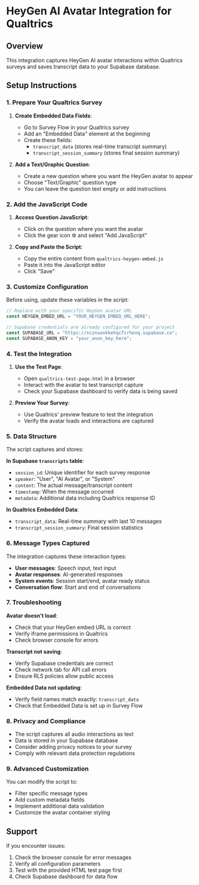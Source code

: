
# HeyGen AI Avatar Integration for Qualtrics

## Overview
This integration captures HeyGen AI avatar interactions within Qualtrics surveys and saves transcript data to your Supabase database.

## Setup Instructions

### 1. Prepare Your Qualtrics Survey

1. **Create Embedded Data Fields**:
   - Go to Survey Flow in your Qualtrics survey
   - Add an "Embedded Data" element at the beginning
   - Create these fields:
     - `transcript_data` (stores real-time transcript summary)
     - `transcript_session_summary` (stores final session summary)

2. **Add a Text/Graphic Question**:
   - Create a new question where you want the HeyGen avatar to appear
   - Choose "Text/Graphic" question type
   - You can leave the question text empty or add instructions

### 2. Add the JavaScript Code

1. **Access Question JavaScript**:
   - Click on the question where you want the avatar
   - Click the gear icon ⚙️ and select "Add JavaScript"

2. **Copy and Paste the Script**:
   - Copy the entire content from `qualtrics-heygen-embed.js`
   - Paste it into the JavaScript editor
   - Click "Save"

### 3. Customize Configuration

Before using, update these variables in the script:

```javascript
// Replace with your specific HeyGen avatar URL
const HEYGEN_EMBED_URL = "YOUR_HEYGEN_EMBED_URL_HERE";

// Supabase credentials are already configured for your project
const SUPABASE_URL = "https://xcznuookkehqcfcrhevq.supabase.co";
const SUPABASE_ANON_KEY = "your_anon_key_here";
```

### 4. Test the Integration

1. **Use the Test Page**:
   - Open `qualtrics-test-page.html` in a browser
   - Interact with the avatar to test transcript capture
   - Check your Supabase dashboard to verify data is being saved

2. **Preview Your Survey**:
   - Use Qualtrics' preview feature to test the integration
   - Verify the avatar loads and interactions are captured

### 5. Data Structure

The script captures and stores:

**In Supabase `transcripts` table**:
- `session_id`: Unique identifier for each survey response
- `speaker`: "User", "AI Avatar", or "System"
- `content`: The actual message/transcript content
- `timestamp`: When the message occurred
- `metadata`: Additional data including Qualtrics response ID

**In Qualtrics Embedded Data**:
- `transcript_data`: Real-time summary with last 10 messages
- `transcript_session_summary`: Final session statistics

### 6. Message Types Captured

The integration captures these interaction types:
- **User messages**: Speech input, text input
- **Avatar responses**: AI-generated responses
- **System events**: Session start/end, avatar ready status
- **Conversation flow**: Start and end of conversations

### 7. Troubleshooting

**Avatar doesn't load**:
- Check that your HeyGen embed URL is correct
- Verify iframe permissions in Qualtrics
- Check browser console for errors

**Transcript not saving**:
- Verify Supabase credentials are correct
- Check network tab for API call errors
- Ensure RLS policies allow public access

**Embedded Data not updating**:
- Verify field names match exactly: `transcript_data`
- Check that Embedded Data is set up in Survey Flow

### 8. Privacy and Compliance

- The script captures all audio interactions as text
- Data is stored in your Supabase database
- Consider adding privacy notices to your survey
- Comply with relevant data protection regulations

### 9. Advanced Customization

You can modify the script to:
- Filter specific message types
- Add custom metadata fields
- Implement additional data validation
- Customize the avatar container styling

## Support

If you encounter issues:
1. Check the browser console for error messages
2. Verify all configuration parameters
3. Test with the provided HTML test page first
4. Check Supabase dashboard for data flow
